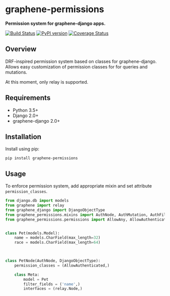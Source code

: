 # graphene-permissions

**Permission system for graphene-django apps.**

[![Build Status](https://travis-ci.org/redzej/graphene-permissions.svg?branch=travis-config)](https://travis-ci.org/redzej/graphene-permissions)
[![PyPI version](https://badge.fury.io/py/graphene-permissions.svg)](https://badge.fury.io/py/graphene-permissions)
[![Coverage Status](https://coveralls.io/repos/github/redzej/graphene-permissions/badge.svg?branch=master)](https://coveralls.io/github/redzej/graphene-permissions?branch=master)


## Overview

DRF-inspired permission system based on classes for graphene-django. Allows easy customization of permission classes for
for queries and mutations.

At this moment, only relay is supported.


## Requirements

* Python 3.5+
* Django 2.0+
* graphene-django 2.0+

## Installation

Install using pip:

```commandline
pip install graphene-permissions
```

## Usage

To enforce permission system, add appropriate mixin and set attribute `permission_classes`.


```python
from django.db import models
from graphene import relay
from graphene_django import DjangoObjectType
from graphene_permissions.mixins import AuthNode, AuthMutation, AuthFilter
from graphene_permissions.permissions import AllowAny, AllowAuthenticated, AllowStaff


class Pet(models.Model):
    name = models.CharField(max_length=32)
    race = models.CharField(max_length=64)
    


class PetNode(AuthNode, DjangoObjectType):
    permission_classes = (AllowAuthenticated,)

    class Meta:
        model = Pet
        filter_fields = ('name',)
        interfaces = (relay.Node,)

```



